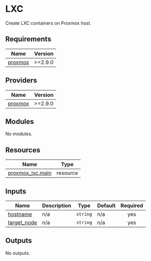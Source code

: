 <!-- BEGIN_TF_DOCS -->
# LXC

Create LXC containers on Proxmox host.

## Requirements

| Name | Version |
|------|---------|
| <a name="requirement_proxmox"></a> [proxmox](#requirement\_proxmox) | >=2.9.0 |

## Providers

| Name | Version |
|------|---------|
| <a name="provider_proxmox"></a> [proxmox](#provider\_proxmox) | >=2.9.0 |

## Modules

No modules.

## Resources

| Name | Type |
|------|------|
| [proxmox_lxc.main](https://registry.terraform.io/providers/telmate/proxmox/latest/docs/resources/lxc) | resource |

## Inputs

| Name | Description | Type | Default | Required |
|------|-------------|------|---------|:--------:|
| <a name="input_hostname"></a> [hostname](#input\_hostname) | n/a | `string` | n/a | yes |
| <a name="input_target_node"></a> [target\_node](#input\_target\_node) | n/a | `string` | n/a | yes |

## Outputs

No outputs.
<!-- END_TF_DOCS -->